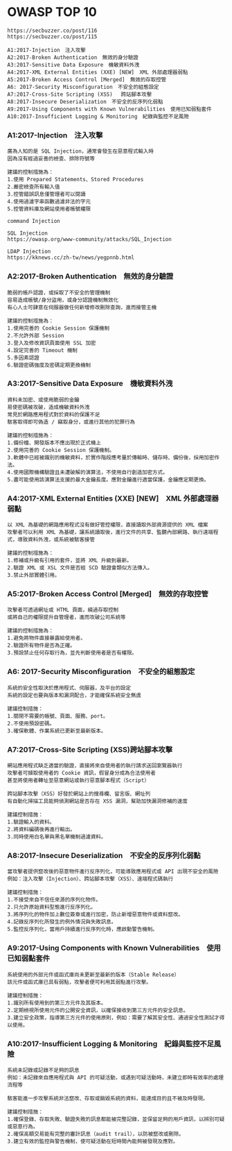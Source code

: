 # OWASP TOP 10
```
https://secbuzzer.co/post/116
https://secbuzzer.co/post/115

A1:2017-Injection　注入攻擊
A2:2017-Broken Authentication　無效的身分驗證
A3:2017-Sensitive Data Exposure　機敏資料外洩
A4:2017-XML External Entities (XXE) [NEW]　XML 外部處理器弱點
A5:2017-Broken Access Control [Merged]　無效的存取控管
A6: 2017-Security Misconfiguration　不安全的組態設定
A7:2017-Cross-Site Scripting (XSS)　 跨站腳本攻擊
A8:2017-Insecure Deserialization　不安全的反序列化弱點
A9:2017-Using Components with Known Vulnerabilities　使用已知弱點套件
A10:2017-Insufficient Logging & Monitoring　紀錄與監控不足風險
```
### A1:2017-Injection　注入攻擊
```
廣為人知的是 SQL Injection，通常會發生在惡意程式輸入時
因為沒有經過妥善的檢查、排除符號等

建議的控制措施為：
1.使用 Prepared Statements、Stored Procedures
2.嚴密檢查所有輸入值
3.控管錯誤訊息僅管理者可以閱讀
4.使用過濾字串函數過濾非法的字元
5.控管資料庫及網站使用者帳號權限
```
```
command Injection
```
```
SQL Injection
https://owasp.org/www-community/attacks/SQL_Injection
```

```
LDAP Injection
https://kknews.cc/zh-tw/news/yegpnnb.html
```
### A2:2017-Broken Authentication　無效的身分驗證
```
脆弱的帳戶認證，或採取了不安全的管理機制
容易造成帳號/身分盜用，或身分認證機制無效化
有心人士可肆意在伺服器做任何新增修改刪除查詢，進而接管主機

建議的控制措施為：
1.使用完善的 Cookie Session 保護機制
2.不允許外部 Session
3.登入及修改資訊頁面使用 SSL 加密
4.設定完善的 Timeout 機制
5.多因素認證
6.驗證密碼強度及密碼定期更換機制
```
### A3:2017-Sensitive Data Exposure　機敏資料外洩
```
資料未加密、或使用脆弱的金鑰
易使密碼被攻破，造成機敏資料外洩
常見於網路應用程式對於資料的保護不足
駭客取得即可偽造 / 竊取身分，或進行其他的犯罪行為

建議的控制措施為：
1.備份檔、開發版本不應出現於正式機上 
2.使用完善的 Cookie Session 保護機制。
3.軟體中已經被識別的機敏資料，於實作階段應考量於傳輸時、儲存時、備份後，採用加密作法。
4.使用國際機構驗證且未遭破解的演算法，不使用自行創造加密方式。
5.盡可能使用該演算法支援的最大金鑰長度。應對金鑰進行適當保護，金鑰應定期更換。
```
### A4:2017-XML External Entities (XXE) [NEW]　XML 外部處理器弱點
```
以 XML 為基礎的網路應用程式沒有做好管控權限，直接讀取外部資源提供的 XML 檔案
攻擊者可以利用 XML 為基礎，讓系統讀取後，進行文件的共享、監聽內部網路、執行遠端程式，導致資料外洩，或系統被駭客接管

建議的控制措施為：
1.修補或升級有引用的套件，並將 XML 升級到最新。
2.驗證 XML 或 XSL 文件是否經 SCD 驗證會類似方法傳入。
3.禁止外部實體引用。
```
### A5:2017-Broken Access Control [Merged]　無效的存取控管
```
攻擊者可透過網址或 HTML 頁面，繞過存取控制
或將自己的權限提升自管理者，進而攻破公司系統等

建議的控制措施為：
1.避免將物件直接暴露給使用者。
2.驗證所有物件是否為正確。
3.預設禁止任何存取行為，並先判斷使用者是否有權限。
```
### A6: 2017-Security Misconfiguration　不安全的組態設定
```
系統的安全性取決於應用程式、伺服器，及平台的設定
系統的設定也要與版本和漏洞配合，才能確保系統安全無虞

建議控制措施：
1.關閉不需要的帳號、頁面、服務、port。
2.不使用預設密碼。
3.確保軟體、作業系統已更新至最新版本。
```
### A7:2017-Cross-Site Scripting (XSS)跨站腳本攻擊
```
網站應用程式缺乏適當的驗證，直接將來自使用者的執行請求送回瀏覽器執行
攻擊者可擷取使用者的 Cookie 資訊，假冒身分成為合法使用者
甚至將使用者轉址至惡意網站或執行惡意腳本程式（Script）

跨站腳本攻擊（XSS）好發於網站上的搜尋欄、留言版、網址列
有自動化掃描工具能夠偵測網站是否存在 XSS 漏洞，幫助加快漏洞修補的速度

建議控制措施：
1.驗證輸入的資料。
2.將資料編碼後再進行輸出。
3.同時使用白名單與黑名單機制過濾資料。
```
### A8:2017-Insecure Deserialization　不安全的反序列化弱點
```
當攻擊者提供竄改後的惡意物件進行反序列化，可能導致應用程式或 API 出現不安全的風險
例如：注入攻擊（Injection）、跨站腳本攻擊（XSS）、遠端程式碼執行

建議控制措施：
1.不接受來自不信任來源的序列化物件。
2.只允許原始資料型態進行反序列化。
3.將序列化的物件加上數位簽章或進行加密，防止新增惡意物件或資料竄改。
4.記錄反序列化所發生的例外情況與失敗訊息。
5.監控反序列化，當用戶持續進行反序列化時，應啟動警告機制。
```
### A9:2017-Using Components with Known Vulnerabilities　使用已知弱點套件
```
系統使用的外部元件或函式庫尚未更新至最新的版本（Stable Release）
該元件或函式庫已具有弱點，攻擊者便可利用其弱點進行攻擊。

建議控制措施：
1.識別所有使用到的第三方元件及其版本。
2.定期檢視所使用元件的公開安全資訊，以確保接收到第三方元件的安全訊息。
3.建立安全政策，指導第三方元件的使用原則，例如：需要了解其安全性、通過安全性測試才得以使用。
```
### A10:2017-Insufficient Logging & Monitoring　紀錄與監控不足風險
```
系統未記錄或記錄不足夠的訊息
例如：未記錄來自應用程式與 API 的可疑活動，或遇到可疑活動時，未建立即時有效率的處理流程等

駭客能進一步攻擊系統非法竄改、存取或銷毀系統的資料，能達成目的且不被及時發現。

建議控制措施：
1.確保登錄、存取失敗、驗證失敗的訊息都能被完整記錄，並保留足夠的用戶資訊，以辨別可疑或惡意行為。
2.確保高額交易能有完整的審計訊息（audit trail），以防被竄改或刪除。
3.建立有效的監控與警告機制，使可疑活動在短時間內能夠被發現及應對。
```
